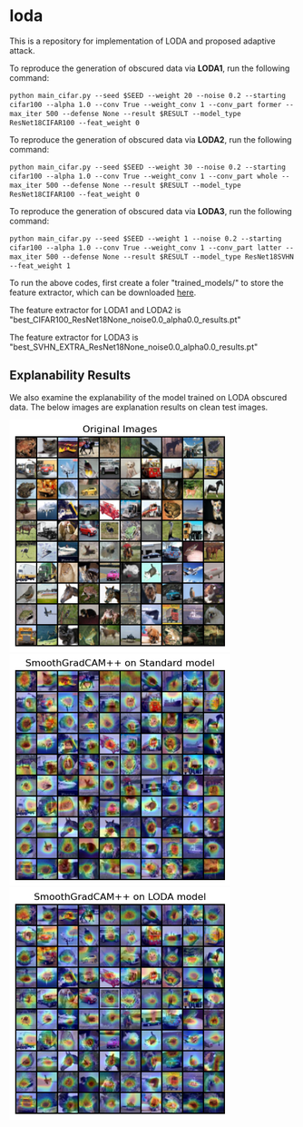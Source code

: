 # loda
This is a repository for implementation of LODA and proposed adaptive attack.

To reproduce the generation of obscured data via **LODA1**, run the following command:
```
python main_cifar.py --seed $SEED --weight 20 --noise 0.2 --starting cifar100 --alpha 1.0 --conv True --weight_conv 1 --conv_part former --max_iter 500 --defense None --result $RESULT --model_type ResNet18CIFAR100 --feat_weight 0
```
To reproduce the generation of obscured data via **LODA2**, run the following command:
```
python main_cifar.py --seed $SEED --weight 30 --noise 0.2 --starting cifar100 --alpha 1.0 --conv True --weight_conv 1 --conv_part whole --max_iter 500 --defense None --result $RESULT --model_type ResNet18CIFAR100 --feat_weight 0
```

To reproduce the generation of obscured data via **LODA3**, run the following command:
```
python main_cifar.py --seed $SEED --weight 1 --noise 0.2 --starting cifar100 --alpha 1.0 --conv True --weight_conv 1 --conv_part latter --max_iter 500 --defense None --result $RESULT --model_type ResNet18SVHN --feat_weight 1
```

To run the above codes, first create a foler "trained_models/" to store the feature extractor, which can be downloaded [here](https://drive.google.com/file/d/1CdYLnO9me_g4ReaPiZsFI1ElXR8liFaI/view?usp=sharing).

The feature extractor for LODA1 and LODA2 is "best_CIFAR100_ResNet18None_noise0.0_alpha0.0_results.pt"

The feature extractor for LODA3 is "best_SVHN_EXTRA_ResNet18None_noise0.0_alpha0.0_results.pt"

## Explanability Results
We also examine the explanability of the model trained on LODA obscured data. The below images are explanation results on clean test images. 

![](./Original_Images_random_100.png?raw=true "Title")
![](./SmoothGradCAM++_Standard_model_random_100.png?raw=true "Title")
![](./SmoothGradCAM++_LODA_model_random_100.png?raw=true "Title")

